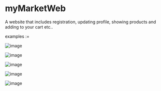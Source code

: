 # myMarketWeb
A website that includes registration, updating profile, showing products and adding to your cart etc..

examples :=

![image](https://user-images.githubusercontent.com/75622732/224502718-5993db71-1a30-4869-adaa-ef3a3f3e2eec.png)

![image](https://user-images.githubusercontent.com/75622732/224502736-57bc3a31-9627-464b-a5c9-ab9a27a39839.png)

![image](https://user-images.githubusercontent.com/75622732/224502645-7171a16d-a821-4ec6-97dd-9b50f17eb96e.png)

![image](https://user-images.githubusercontent.com/75622732/224502703-9b0da904-661f-4ed9-a0af-fe643481128f.png)


![image](https://user-images.githubusercontent.com/75622732/224502681-d7779cf3-bd82-4fec-b757-a0d5232f7a6f.png)

